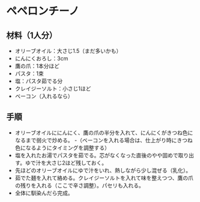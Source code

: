 # ペペロンチーノ


## 材料（1人分）
- オリーブオイル：大さじ1.5（まだ多いかも）
- にんにくおろし：3cm
- 鷹の爪：1本分ほど
- パスタ：1束
- 塩：パスタ茹でる分
- クレイジーソルト：小さじ1ほど
- ベーコン（入れるなら）


## 手順
- オリーブオイルににんにく、鷹の爪の半分を入れて、にんにくがきつね色になるまで弱火で炒める。
-（ベーコンを入れる場合は、仕上がり時にきつね色になるようにタイミングを調整する）
- 塩を入れたお湯でパスタを茹でる。芯がなくなった直後のやや固めで取り出す。ゆで汁を大さじ2ほど残しておく。
- 先ほどのオリーブオイルにゆで汁をいれ、熱しながら少し混ぜる（乳化）。
- 茹でた麺を入れて絡める。クレイジーソルトを入れて味を整えつつ、鷹の爪の残りを入れる（ここで辛さ調整）。パセリも入れる。
- 全体に馴染んだら完成。
